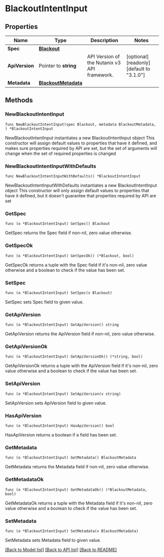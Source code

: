 # BlackoutIntentInput

## Properties

Name | Type | Description | Notes
------------ | ------------- | ------------- | -------------
**Spec** | [**Blackout**](Blackout.md) |  | 
**ApiVersion** | Pointer to **string** | API Version of the Nutanix v3 API framework. | [optional] [readonly] [default to "3.1.0"]
**Metadata** | [**BlackoutMetadata**](BlackoutMetadata.md) |  | 

## Methods

### NewBlackoutIntentInput

`func NewBlackoutIntentInput(spec Blackout, metadata BlackoutMetadata, ) *BlackoutIntentInput`

NewBlackoutIntentInput instantiates a new BlackoutIntentInput object
This constructor will assign default values to properties that have it defined,
and makes sure properties required by API are set, but the set of arguments
will change when the set of required properties is changed

### NewBlackoutIntentInputWithDefaults

`func NewBlackoutIntentInputWithDefaults() *BlackoutIntentInput`

NewBlackoutIntentInputWithDefaults instantiates a new BlackoutIntentInput object
This constructor will only assign default values to properties that have it defined,
but it doesn't guarantee that properties required by API are set

### GetSpec

`func (o *BlackoutIntentInput) GetSpec() Blackout`

GetSpec returns the Spec field if non-nil, zero value otherwise.

### GetSpecOk

`func (o *BlackoutIntentInput) GetSpecOk() (*Blackout, bool)`

GetSpecOk returns a tuple with the Spec field if it's non-nil, zero value otherwise
and a boolean to check if the value has been set.

### SetSpec

`func (o *BlackoutIntentInput) SetSpec(v Blackout)`

SetSpec sets Spec field to given value.


### GetApiVersion

`func (o *BlackoutIntentInput) GetApiVersion() string`

GetApiVersion returns the ApiVersion field if non-nil, zero value otherwise.

### GetApiVersionOk

`func (o *BlackoutIntentInput) GetApiVersionOk() (*string, bool)`

GetApiVersionOk returns a tuple with the ApiVersion field if it's non-nil, zero value otherwise
and a boolean to check if the value has been set.

### SetApiVersion

`func (o *BlackoutIntentInput) SetApiVersion(v string)`

SetApiVersion sets ApiVersion field to given value.

### HasApiVersion

`func (o *BlackoutIntentInput) HasApiVersion() bool`

HasApiVersion returns a boolean if a field has been set.

### GetMetadata

`func (o *BlackoutIntentInput) GetMetadata() BlackoutMetadata`

GetMetadata returns the Metadata field if non-nil, zero value otherwise.

### GetMetadataOk

`func (o *BlackoutIntentInput) GetMetadataOk() (*BlackoutMetadata, bool)`

GetMetadataOk returns a tuple with the Metadata field if it's non-nil, zero value otherwise
and a boolean to check if the value has been set.

### SetMetadata

`func (o *BlackoutIntentInput) SetMetadata(v BlackoutMetadata)`

SetMetadata sets Metadata field to given value.



[[Back to Model list]](../README.md#documentation-for-models) [[Back to API list]](../README.md#documentation-for-api-endpoints) [[Back to README]](../README.md)


